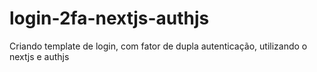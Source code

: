 # login-2fa-nextjs-authjs
Criando template de login, com fator de dupla autenticação, utilizando o nextjs e authjs
